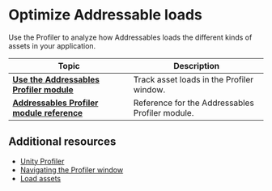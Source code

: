 # Optimize Addressable loads

Use the Profiler to analyze how Addressables loads the different kinds of assets in your application.

|**Topic**|**Description**|
|---|---|
|**[Use the Addressables Profiler module](load-profiler-module.md)**|Track asset loads in the Profiler window.|
|**[Addressables Profiler module reference](ProfilerModule.md)**|Reference for the Addressables Profiler module.|

## Additional resources

* [Unity Profiler](xref:um-profiler)
* [Navigating the Profiler window](xref:um-profiler-window-navigating)
* [Load assets](load-assets.md)
